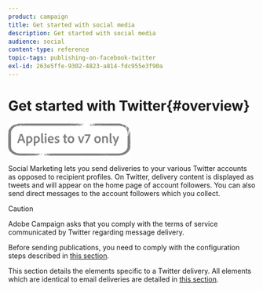 ```yaml
---
product: campaign
title: Get started with social media
description: Get started with social media
audience: social
content-type: reference
topic-tags: publishing-on-facebook-twitter
exl-id: 263e5ffe-9302-4823-a814-fdc955e3f90a
---
```

# Get started with Twitter{#overview}

![](../../assets/v7-only.svg)

Social Marketing lets you send deliveries to your various Twitter accounts as opposed to recipient profiles. On Twitter, delivery content is displayed as tweets and will appear on the home page of account followers. You can also send direct messages to the account followers which you collect.

>[!CAUTION]
>
>Adobe Campaign asks that you comply with the terms of service communicated by Twitter regarding message delivery.
>
>Before sending publications, you need to comply with the configuration steps described in [this section](../../social/using/starting-workflows.md).

This section details the elements specific to a Twitter delivery. All elements which are identical to email deliveries are detailed in [this section](../../delivery/using/about-email-channel.md).
